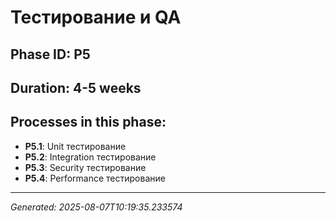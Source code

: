 # Тестирование и QA

## Phase ID: P5
## Duration: 4-5 weeks

## Processes in this phase:
- **P5.1**: Unit тестирование
- **P5.2**: Integration тестирование
- **P5.3**: Security тестирование
- **P5.4**: Performance тестирование

---
*Generated: 2025-08-07T10:19:35.233574*
